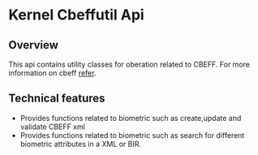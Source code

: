 # Kernel Cbeffutil Api

## Overview
This api contains utility classes for oberation related to CBEFF. For more information on cbeff [refer](https://en.wikipedia.org/wiki/CBEFF).
   
## Technical features
- Provides functions related to biometric such as create,update and validate CBEFF xml
- Provides functions related to biometric such as search for different biometric attributes in a XML or BIR.
